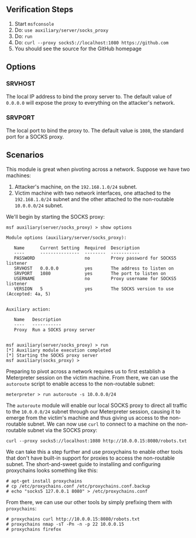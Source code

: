 ## Verification Steps

1. Start `msfconsole`
2. Do: `use auxiliary/server/socks_proxy`
3. Do: `run`
4. Do: `curl --proxy socks5://localhost:1080 https://github.com`
5. You should see the source for the GitHub homepage

## Options

### SRVHOST

The local IP address to bind the proxy server to. The default value of `0.0.0.0` will expose the proxy to everything on
the attacker's network.

### SRVPORT

The local port to bind the proxy to. The default value is `1080`, the standard port for a SOCKS proxy.

## Scenarios

This module is great when pivoting across a network. Suppose we have two machines:

1. Attacker's machine, on the `192.168.1.0/24` subnet.
2. Victim machine with two network interfaces, one attached to the `192.168.1.0/24` subnet and the other attached to the
   non-routable `10.0.0.0/24` subnet.

We'll begin by starting the SOCKS proxy:

```
msf auxiliary(server/socks_proxy) > show options

Module options (auxiliary/server/socks_proxy):

   Name      Current Setting  Required  Description
   ----      ---------------  --------  -----------
   PASSWORD                   no        Proxy password for SOCKS5 listener
   SRVHOST   0.0.0.0          yes       The address to listen on
   SRVPORT   1080             yes       The port to listen on
   USERNAME                   no        Proxy username for SOCKS5 listener
   VERSION   5                yes       The SOCKS version to use (Accepted: 4a, 5)


Auxiliary action:

   Name   Description
   ----   -----------
   Proxy  Run a SOCKS proxy server


msf auxiliary(server/socks_proxy) > run
[*] Auxiliary module execution completed
[*] Starting the SOCKS proxy server
msf auxiliary(socks_proxy) >
```

Preparing to pivot across a network requires us to first establish a Meterpreter session on the victim machine. From
there, we can use the `autoroute` script to enable access to the non-routable subnet:

```
meterpreter > run autoroute -s 10.0.0.0/24
```

The `autoroute` module will enable our local SOCKS proxy to direct all traffic to the `10.0.0.0/24` subnet through our
Meterpreter session, causing it to emerge from the victim's machine and thus giving us access to the non-routable
subnet. We can now use `curl` to connect to a machine on the non-routable subnet via the SOCKS proxy:

```
curl --proxy socks5://localhost:1080 http://10.0.0.15:8080/robots.txt
```

We can take this a step further and use proxychains to enable other tools that don't have built-in support for proxies
to access the non-routable subnet. The short-and-sweet guide to installing and configuring proxychains looks something
like this:

```
# apt-get install proxychains
# cp /etc/proxychains.conf /etc/proxychains.conf.backup
# echo "socks5 127.0.0.1 8080" > /etc/proxychains.conf
```

From there, we can use our other tools by simply prefixing them with `proxychains`:

```
# proxychains curl http://10.0.0.15:8080/robots.txt
# proxychains nmap -sT -Pn -n -p 22 10.0.0.15
# proxychains firefox
```

